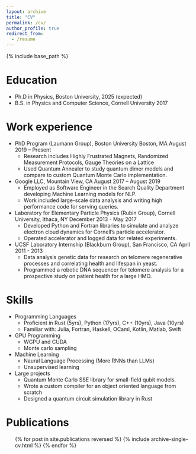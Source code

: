 ```yaml
---
layout: archive
title: "CV"
permalink: /cv/
author_profile: true
redirect_from:
  - /resume
---
```


{% include base_path %}

Education
======
* Ph.D in Physics, Boston University, 2025 (expected)
* B.S. in Physics and Computer Science, Cornell University 2017

Work experience
======
* PhD Program (Laumann Group), Boston University Boston, MA  August 2019 – Present
  * Research includes Highly Frustrated Magnets, Randomized Measurement Protocols, Gauge Theories on a Lattice
  * Used Quantum Annealer to study quantum dimer models and compare to custom Quantum Monte Carlo implementation.
* Google LLC, Mountain View, CA August 2017 – August 2019
  * Employed as Software Engineer in the Search Quality Department developing Machine Learning models for NLP.
  * Work included large-scale data analysis and writing high performance code for serving queries.
* Laboratory for Elementary Particle Physics (Rubin Group), Cornell University, Ithaca, NY  December 2013 - May 2017
  * Developed Python and Fortran libraries to simulate and analyze electron cloud dynamics for Cornell’s particle accelerator. 
  * Operated accelerator and logged data for related experiments.
* UCSF Laboratory Internship (Blackburn Group), San Francisco, CA April 2011 - 2013
  * Data analysis genetic data for research on telomere regenerative processes and correlating health and lifespan in yeast.  
  * Programmed a robotic DNA sequencer for telomere analysis for a prospective study on patient health for a large HMO.

  
Skills
======
* Programming Languages 
  * Proficient in Rust (5yrs), Python (17yrs), C++ (10yrs), Java (10yrs)
  * Familiar with: Julia, Fortran, Haskell, OCaml, Kotlin, Matlab, Swift 
* GPU Programming
  * WGPU and CUDA
  * Monte carlo sampling
* Machine Learning
  * Naural Language Processing (More RNNs than LLMs)
  * Unsupervised learning
* Large projects
  * Quantum Monte Carlo SSE library for small-field qubit models.
  * Wrote a custom compiler for an object oriented language from scratch
  * Designed a quantum circuit simulation library in Rust

Publications
======
  <ul>{% for post in site.publications reversed %}
    {% include archive-single-cv.html %}
  {% endfor %}</ul>
  
<!-- Talks
======
  <ul>{% for post in site.talks reversed %}
    {% include archive-single-talk-cv.html  %}
  {% endfor %}</ul>
  
Teaching
======
  <ul>{% for post in site.teaching reversed %}
    {% include archive-single-cv.html %}
  {% endfor %}</ul> -->
